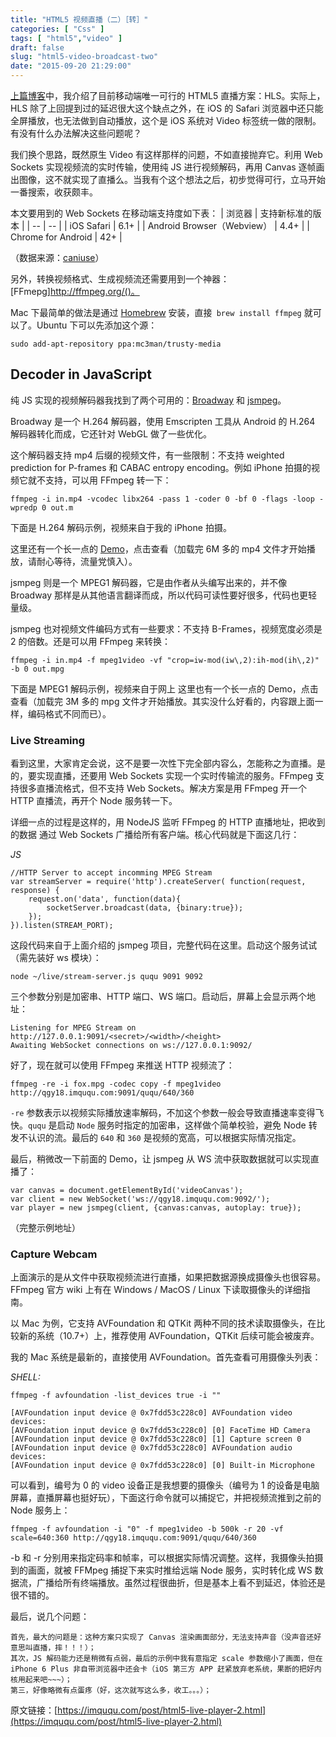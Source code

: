 ```yaml
---
title: "HTML5 视频直播（二）［转］"
categories: [ "Css" ]
tags: [ "html5","video" ]
draft: false
slug: "html5-video-broadcast-two"
date: "2015-09-20 21:29:00"
---
```


[上篇博客](https://yigrherb.com/2015/09/20/html5-video-broadcast-a-transfer.html)中，我介绍了目前移动端唯一可行的 HTML5 直播方案：HLS。实际上，HLS 除了上回提到过的延迟很大这个缺点之外，在 iOS 的 Safari 浏览器中还只能全屏播放，也无法做到自动播放，这个是 iOS 系统对 Video 标签统一做的限制。有没有什么办法解决这些问题呢？

我们换个思路，既然原生 Video 有这样那样的问题，不如直接抛弃它。利用 Web Sockets 实现视频流的实时传输，使用纯 JS 进行视频解码，再用 Canvas 逐帧画出图像，这不就实现了直播么。当我有个这个想法之后，初步觉得可行，立马开始一番搜索，收获颇丰。

本文要用到的 Web Sockets 在移动端支持度如下表：
| 浏览器 	| 支持新标准的版本 |
| -- | -- |
| iOS Safari | 6.1+ | 
| Android Browser（Webview） | 4.4+ | 
| Chrome for Android | 42+ |

（数据来源：[caniuse](http://caniuse.com/#search=websockets)）

另外，转换视频格式、生成视频流还需要用到一个神器：[FFmepg]http://ffmpeg.org/()。

Mac 下最简单的做法是通过 [Homebrew](http://brew.sh/) 安装，直接` brew install ffmpeg` 就可以了。Ubuntu 下可以先添加这个源：

    sudo add-apt-repository ppa:mc3man/trusty-media

## Decoder in JavaScript

纯 JS 实现的视频解码器我找到了两个可用的：[Broadway](https://github.com/mbebenita/Broadway) 和 [jsmpeg](https://github.com/phoboslab/jsmpeg)。

Broadway 是一个 H.264 解码器，使用 Emscripten 工具从 Android 的 H.264 解码器转化而成，它还针对 WebGL 做了一些优化。

这个解码器支持 mp4 后缀的视频文件，有一些限制：不支持 weighted prediction for P-frames 和 CABAC entropy encoding。例如 iPhone 拍摄的视频它就不支持，可以用 FFmpeg 转一下：

    ffmpeg -i in.mp4 -vcodec libx264 -pass 1 -coder 0 -bf 0 -flags -loop -wpredp 0 out.m

下面是 H.264 解码示例，视频来自于我的 iPhone 拍摄。

这里还有一个长一点的 [Demo](http://qgy18.imququ.com/jsvideo/H.264/)，点击查看（加载完 6M 多的 mp4 文件才开始播放，请耐心等待，流量党慎入）。

jsmpeg 则是一个 MPEG1 解码器，它是由作者从头编写出来的，并不像 Broadway 那样是从其他语言翻译而成，所以代码可读性要好很多，代码也更轻量级。

jsmpeg 也对视频文件编码方式有一些要求：不支持 B-Frames，视频宽度必须是 2 的倍数。还是可以用 FFmpeg 来转换：

    ffmpeg -i in.mp4 -f mpeg1video -vf "crop=iw-mod(iw\,2):ih-mod(ih\,2)" -b 0 out.mpg

下面是 MPEG1 解码示例，视频来自于网上
这里也有一个长一点的 Demo，点击查看（加载完 3M 多的 mpg 文件才开始播放。其实没什么好看的，内容跟上面一样，编码格式不同而已）。

### Live Streaming

看到这里，大家肯定会说，这不是要一次性下完全部内容么，怎能称之为直播。是的，要实现直播，还要用 Web Sockets 实现一个实时传输流的服务。FFmpeg 支持很多直播流格式，但不支持 Web Sockets。解决方案是用 FFmpeg 开一个 HTTP 直播流，再开个 Node 服务转一下。

详细一点的过程是这样的，用 NodeJS 监听 FFmpeg 的 HTTP 直播地址，把收到的数据 通过 Web Sockets 广播给所有客户端。核心代码就是下面这几行：

*JS*

    //HTTP Server to accept incomming MPEG Stream
    var streamServer = require('http').createServer( function(request, response) {
        request.on('data', function(data){
            socketServer.broadcast(data, {binary:true});
        });
    }).listen(STREAM_PORT);

这段代码来自于上面介绍的 jsmpeg 项目，完整代码在这里。启动这个服务试试（需先装好 ws 模块）：

    node ~/live/stream-server.js ququ 9091 9092

三个参数分别是加密串、HTTP 端口、WS 端口。启动后，屏幕上会显示两个地址：

    Listening for MPEG Stream on http://127.0.0.1:9091/<secret>/<width>/<height>
    Awaiting WebSocket connections on ws://127.0.0.1:9092/

好了，现在就可以使用 FFmpeg 来推送 HTTP 视频流了：

    ffmpeg -re -i fox.mpg -codec copy -f mpeg1video http://qgy18.imququ.com:9091/ququ/640/360

`-re` 参数表示以视频实际播放速率解码，不加这个参数一般会导致直播速率变得飞快。`ququ` 是启动 `Node` 服务时指定的加密串，这样做个简单校验，避免 Node 转发不认识的流。最后的 `640` 和 `360` 是视频的宽高，可以根据实际情况指定。

最后，稍微改一下前面的 Demo，让 jsmpeg 从 WS 流中获取数据就可以实现直播了：

    var canvas = document.getElementById('videoCanvas');
    var client = new WebSocket('ws://qgy18.imququ.com:9092/');
    var player = new jsmpeg(client, {canvas:canvas, autoplay: true});

（完整示例地址）

### Capture Webcam

上面演示的是从文件中获取视频流进行直播，如果把数据源换成摄像头也很容易。FFmpeg 官方 wiki 上有在 Windows / MacOS / Linux 下读取摄像头的详细指南。

以 Mac 为例，它支持 AVFoundation 和 QTKit 两种不同的技术读取摄像头，在比较新的系统（10.7+）上，推荐使用 AVFoundation，QTKit 后续可能会被废弃。

我的 Mac 系统是最新的，直接使用 AVFoundation。首先查看可用摄像头列表：

*SHELL:*

    ffmpeg -f avfoundation -list_devices true -i ""
    
    [AVFoundation input device @ 0x7fdd53c228c0] AVFoundation video devices:
    [AVFoundation input device @ 0x7fdd53c228c0] [0] FaceTime HD Camera
    [AVFoundation input device @ 0x7fdd53c228c0] [1] Capture screen 0
    [AVFoundation input device @ 0x7fdd53c228c0] AVFoundation audio devices:
    [AVFoundation input device @ 0x7fdd53c228c0] [0] Built-in Microphone

可以看到，编号为 0 的 video 设备正是我想要的摄像头（编号为 1 的设备是电脑屏幕，直播屏幕也挺好玩），下面这行命令就可以捕捉它，并把视频流推到之前的 Node 服务上：

    ffmpeg -f avfoundation -i "0" -f mpeg1video -b 500k -r 20 -vf scale=640:360 http://qgy18.imququ.com:9091/ququ/640/360

-b 和 -r 分别用来指定码率和帧率，可以根据实际情况调整。这样，我摄像头拍摄到的画面，就被 FFMpeg 捕捉下来实时推给远端 Node 服务，实时转化成 WS 数据流，广播给所有终端播放。虽然过程很曲折，但是基本上看不到延迟，体验还是很不错的。

最后，说几个问题：

    首先，最大的问题是：这种方案只实现了 Canvas 渲染画面部分，无法支持声音（没声音还好意思叫直播，摔！！！）；
    其次，JS 解码能力还是稍微有点弱，最后的示例中我有意指定 scale 参数缩小了画面，但在 iPhone 6 Plus 非自带浏览器中还会卡（iOS 第三方 APP 赶紧放弃老系统，果断的把好内核用起来吧~~~）；
    第三，好像略微有点蛋疼（好，这次就写这么多，收工。。。）；

原文链接：[https://imququ.com/post/html5-live-player-2.html](https://imququ.com/post/html5-live-player-2.html)

